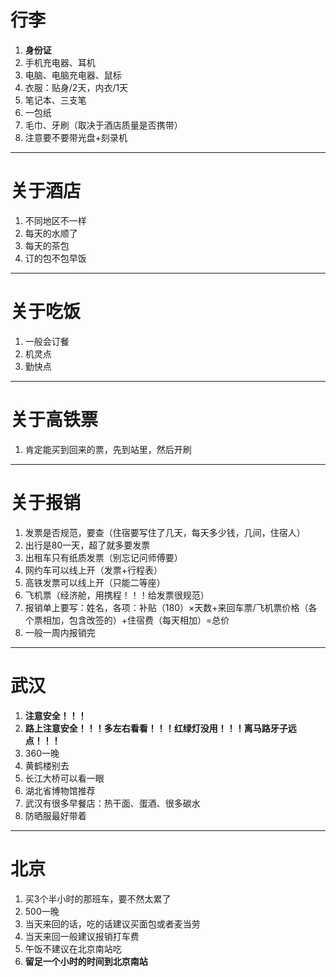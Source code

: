 # 行李
1. **身份证**
2. 手机充电器、耳机
3. 电脑、电脑充电器、鼠标
4. 衣服：贴身/2天，内衣/1天
5. 笔记本、三支笔
6. 一包纸
7. 毛巾、牙刷（取决于酒店质量是否携带）
8. 注意要不要带光盘+刻录机
***
# 关于酒店
1. 不同地区不一样
2. 每天的水顺了
3. 每天的茶包
4. 订的包不包早饭
***
# 关于吃饭
1. 一般会订餐
2. 机灵点
3. 勤快点
***
# 关于高铁票
1. 肯定能买到回来的票，先到站里，然后开刷
***
# 关于报销
1. 发票是否规范，要查（住宿要写住了几天，每天多少钱，几间，住宿人）
2. 出行是80一天，超了就多要发票
3. 出租车只有纸质发票（别忘记问师傅要）
4. 网约车可以线上开（发票+行程表）
5. 高铁发票可以线上开（只能二等座）
6. 飞机票（经济舱，用携程！！！给发票很规范）
7. 报销单上要写：姓名，各项：补贴（180）×天数+来回车票/飞机票价格（各个票相加，包含改签的）+住宿费（每天相加）=总价
8. 一般一周内报销完
***
# 武汉
1. **注意安全！！！**
2. **路上注意安全！！！多左右看看！！！红绿灯没用！！！离马路牙子远点！！！**
3. 360一晚
4. 黄鹤楼别去
5. 长江大桥可以看一眼 
6. 湖北省博物馆推荐
7. 武汉有很多早餐店：热干面、蛋酒、很多碳水
8. 防晒服最好带着
***
# 北京
1. 买3个半小时的那班车，要不然太累了
2. 500一晚
3. 当天来回的话，吃的话建议买面包或者麦当劳
4. 当天来回一般建议报销打车费
5. 午饭不建议在北京南站吃
6. **留足一个小时的时间到北京南站**
